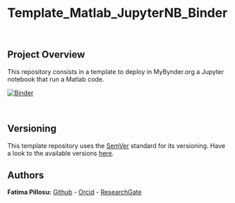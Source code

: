 #  Template_Matlab_JupyterNB_Binder

<p>&nbsp;</p>  

## Project Overview
This repository consists in a template to deploy in MyBynder.org a Jupyter notebook that run a Matlab code.

[![Binder](https://mybinder.org/badge_logo.svg)](https://mybinder.org/v2/gh/FatimaPillosu/Template_Matlab_JupyterNB_Binder/master)


<p>&nbsp;</p> 

## Versioning  
This template repository uses the [SemVer](http://semver.org/) standard for its versioning. Have a look to the available versions [here](https://github.com/FatimaPillosu/Template_Matlab_JupyterNB_Bynder/releases). 

## Authors  
**Fatima Pillosu:** [Github](https://github.com/FatimaPillosu) - [Orcid](https://orcid.org/0000-0001-8127-0990) - [ResearchGate](https://www.researchgate.net/profile/Fatima_Pillosu)
